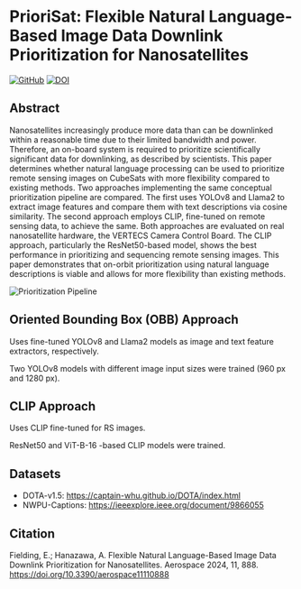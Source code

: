 # PrioriSat: Flexible Natural Language-Based Image Data Downlink Prioritization for Nanosatellites
[![GitHub](https://img.shields.io/github/license/ezrafielding/PrioriSat)](https://github.com/ezrafielding/PrioriSat/blob/main/LICENSE) [![DOI](https://img.shields.io/badge/DOI-10.3390%2Faerospace11110888-blue)](https://doi.org/10.3390/aerospace11110888)

## Abstract
Nanosatellites increasingly produce more data than can be downlinked within a reasonable time due to their limited bandwidth and power. Therefore, an on-board system is required to prioritize scientifically significant data for downlinking, as described by scientists. This paper determines whether natural language processing can be used to prioritize remote sensing images on CubeSats with more flexibility compared to existing methods. Two approaches implementing the same conceptual prioritization pipeline are compared. The first uses YOLOv8 and Llama2 to extract image features and compare them with text descriptions via cosine similarity. The second approach employs CLIP, fine-tuned on remote sensing data, to achieve the same. Both approaches are evaluated on real nanosatellite hardware, the VERTECS Camera Control Board. The CLIP approach, particularly the ResNet50-based model, shows the best performance in prioritizing and sequencing remote sensing images. This paper demonstrates that on-orbit prioritization using natural language descriptions is viable and allows for more flexibility than existing methods.

![Prioritization Pipeline](https://www.mdpi.com/aerospace/aerospace-11-00888/article_deploy/html/images/aerospace-11-00888-g001.png)

## Oriented Bounding Box (OBB) Approach
Uses fine-tuned YOLOv8 and Llama2 models as image and text feature extractors, respectively.

Two YOLOv8 models with different image input sizes were trained (960 px and 1280 px).

## CLIP Approach
Uses CLIP fine-tuned for RS images.

ResNet50 and ViT-B-16 -based CLIP models were trained.

## Datasets
- DOTA-v1.5: https://captain-whu.github.io/DOTA/index.html
- NWPU-Captions: https://ieeexplore.ieee.org/document/9866055

## Citation
Fielding, E.; Hanazawa, A. Flexible Natural Language-Based Image Data Downlink Prioritization for Nanosatellites. Aerospace 2024, 11, 888. https://doi.org/10.3390/aerospace11110888

